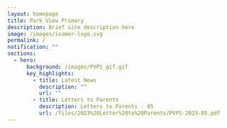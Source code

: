 ```yaml
---
layout: homepage
title: Park View Primary
description: Brief site description here
image: /images/isomer-logo.svg
permalink: /
notification: ""
sections:
  - hero:
      background: /images/PVPS_gif.gif
      key_highlights:
        - title: Latest News
          description: ""
          url: ""
        - title: Letters to Parents
          description: Letters to Parents - 05
          url: /files/2023%20Letter%20to%20Parents/PVPS-2023-05.pdf
---
```

